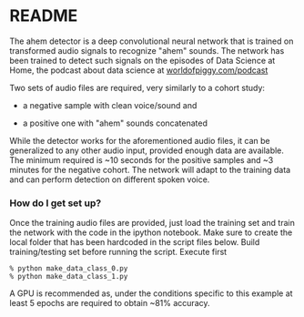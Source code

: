 # README #

The ahem detector is a deep convolutional neural network that is trained on transformed audio signals to recognize "ahem" sounds.
The network has been trained to detect such signals on the episodes of Data Science at Home, the podcast about data science at 
[worldofpiggy.com/podcast](worldofpiggy.com) 

Two sets of audio files are required, very similarly to a cohort study:

- a negative sample with clean voice/sound and 

- a positive one with "ahem" sounds concatenated

While the detector works for the aforementioned audio files, it can be generalized to any other audio input, provided enough data 
are available. The minimum required is ~10 seconds for the positive samples and ~3 minutes for the negative cohort. 
The network will adapt to the training data and can perform detection on different spoken voice.


### How do I get set up? ###
Once the training audio files are provided, just load the training set and train the network with the code in the ipython notebook.
Make sure to create the local folder that has been hardcoded in the script files below.
Build training/testing set before running the script. 
Execute first 

    % python make_data_class_0.py
    % python make_data_class_1.py



A GPU is recommended as, under the conditions specific to this example at least 5 epochs are required to obtain ~81% accuracy.